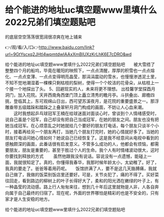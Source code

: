 # 给个能进的地址uc填空题www里填什么2022兄弟们填空题贴吧
的底层空空荡荡很宽阔很凉爽在地上铺来

👉/观/看/入/口👉http://www.baidu.com/link?url=9GtYscxq2JHtl4wpmtdwIAAxXmBlUXzKrLhK6E7cDRO&wd

给个能进的地址uc填空题www里填什么2022兄弟们填空题贴吧　　被大雪捂了整整四个月的船坞，毕竟在暖阳的映照下，一点点清醒，厚厚的积雪也一点点熔化、一点点变薄、一点点变得明亮晶莹，那涓涓震动的雪水，也慢慢渗透泥土里，不知不觉地潮湿着一棵棵只剩枯枝的梨树，使得一个个皎洁的花骨朵，从枯枝上一个接一个地探出了头。
	5、回避现实的人，未来将更不理想。
出桂馨学堂探酉月洞门，加入花院。天井西南角西堡门顶上矗立清秀的瞻月亭。斗拱叠出、廊檐四挑，登临其上，东可观绵山日出，西可望苏溪夜月，是花院的重要盛景之一。那浮雕垂带五级踏跺和踏跺之上叠翠轩月洞门构成的画面，不妨让人心血来潮。
　　这时我想起乒乓球冠军王楠在给球迷面对面谈心时，曾谈到个人情绪感受时，说自己虽是个冠军，自己却没有把自己当成冠军，在她的朋友之间。朋友也没有把她当成冠军。在心烦意乱之时她就给几个要好的朋友打电话，每个朋友只谈半个小时，接着再给另一个朋友再打，当她几个朋友打完时，她的心情就好多了。当她的朋友打电话问她心情如何？她说自己已经恢复了。这是我不经意间从电视中看到的感触颇深的画面，此番话很有启发意义。不管多么成功的人，他都会有烦恼，都需要朋友，朋友是重要的，甚至于胜过个人的生命。我个人有时情绪波动很大，这时你要找到释放的方式
　　虽然他跟我没有说话。容说没有一点遗憾，能碰上一面，我就很知足了。真的，你懂得我春华，我那时候年龄太小，太幼稚了。好了，我真的要走了。爸爸等着用药呢。　　饭馆挤满了人，要不是这几天胳膊痛，我就自己做了，我做的饭菜别饭店里还要好。可是，关节炎犯了，痛的不得了。买好菜往回走，看到路边的柳树上的叶子长得好大了，柔和的阳光洒在嫩绿的叶子上，有一种晶莹的流动感。路上行人匆匆来往，想到几十年后这里就物是人非，人各自奔向属于自己最终的归宿了。现在呢，外面的世界哪怕是精彩的也是不安全的，只有家才是人生安稳的地方。

给个能进的地址uc填空题www里填什么2022兄弟们填空题贴吧
